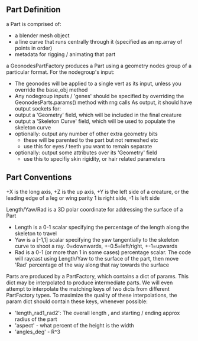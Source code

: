 
## Part Definition

a Part is comprised of:
- a blender mesh object
- a line curve that runs centrally through it (specified as an np.array of points in order)
- metadata for rigging / animating that part 

a GeonodesPartFactory produces a Part using a geometry nodes group of a particular format. For the nodegroup's input:
- The geonodes will be applied to a single vert as its input, unless you override the base_obj method
- Any nodegroup inputs / 'genes' should be specified by overriding the GeonodesParts.params() method with rng calls
As output, it should have output sockets for:
- output a 'Geometry' field, which will be included in the final creature
- output a 'Skeleton Curve' field, which will be used to populate the skeleton curve
- optionally: output any number of other extra geometry bits
    - these will be parented to the part but not remeshed etc
    - use this for eyes / teeth you want to remain separate
- optionally: output some attributes over its 'Geometry' field
    - use this to specifiy skin rigidity, or hair related parameters

## Part Conventions

+X is the long axis, +Z is the up axis, +Y is the left side of a creature, or the leading edge of a leg or wing
parity 1 is right side, -1 is left side

Length/Yaw/Rad is a 3D polar coordinate for addressing the surface of a Part
- Length is a 0-1 scalar specifying the percentage of the length along the skeleton to travel
- Yaw is a [-1,1] scalar specifying the yaw tangentially to the skeleton curve to shoot a ray. 0=downwards, +-0.5=left/right, +-1=upwards
- Rad is a 0-1 (or more than 1 in some cases) percentage scalar. The code will raycast using Length/Yaw to the surface of the part, then move 'Rad' percentage of the way along that ray towards the surface

Parts are produced by a PartFactory, which contains a dict of params. This dict may be interpolated to produce intermediate parts. We will even attempt to interpolate the matching keys of two dicts from different PartFactory types. To maximize the quality of these interpolations, the param dict should contain these keys, whenever possible:
- 'length_rad1_rad2': The overall length , and starting / ending approx radius of the part
- 'aspect' - what percent of the height is the width
- 'angles_deg' - R^3 